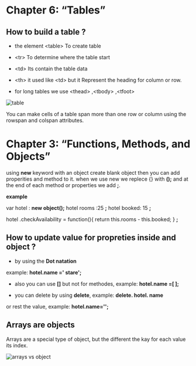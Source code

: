 # Chapter 6: “Tables” 

## How to build a table ?

* the element &lt;table&gt; 
To create table

* &lt;tr&gt; 
To determine where the table start

* &lt;td&gt; 
Its contain the table data


* &lt;th&gt;
it used like &lt;td&gt; but it Represent the heading for column or row.

* for long tables we use  &lt;thead&gt; ,&lt;tbody&gt; ,&lt;tfoot&gt;
 


![table](https://lh3.googleusercontent.com/proxy/f-_TWh-6tzxrncmOtGKHGMlo22b2EQP1MsYH-lg22fN2aWTJ4pys_VPhJMPs3EGK8UGT1WbsZYS19oUG72b6e2P4JJ6ywg-eTGPmXhc0IOF4UKAb1EiEdyobEfVUqijIzmLc-g)



You can make cells of a table span more than one row or column using the rowspan and colspan attributes.


# Chapter 3: “Functions, Methods, and Objects” 

 using **new** keyword with an object create blank object then you can add properities and method to it.
 when we use new we replece {} with **();** and at the end of each method or properties we add **;**.


**example**


var hotel : **new object();**
hotel rooms :25 **;**
hotel booked: 15 **;**

hotel .checkAvailability = function(){
return this.rooms - this.booked; 
} **;** 
 

 
 ## How to update value for propreties inside and object ?
 * by using the **Dot natation** 

example:
 **hotel.name =' stare';**
 
 
 * also you can use **[]** but not for methodes, example:
 **hotel.name =[  ];**

* you can delete by using **delete**, example:
**delete. hotel. name**

or rest the value, example:
**hotel.name='';**


## Arrays are objects
Arrays are a special type of object, but the different the kay for each value its index.


![arrays vs object](https://www.kirupa.com/javascript/images/array_shows.png)


  